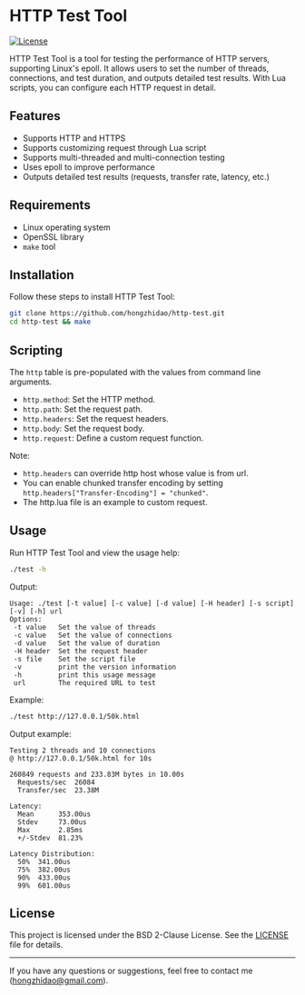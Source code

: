 # HTTP Test Tool

[![License](https://img.shields.io/badge/license-BSD%202--Clause-blue.svg)](LICENSE)

HTTP Test Tool is a tool for testing the performance of HTTP servers, supporting Linux's epoll. It allows users to set the number of threads, connections, and test duration, and outputs detailed test results. With Lua scripts, you can configure each HTTP request in detail.

## Features

- Supports HTTP and HTTPS
- Supports customizing request through Lua script
- Supports multi-threaded and multi-connection testing
- Uses epoll to improve performance
- Outputs detailed test results (requests, transfer rate, latency, etc.)

## Requirements

- Linux operating system
- OpenSSL library
- `make` tool

## Installation

Follow these steps to install HTTP Test Tool:

```bash
git clone https://github.com/hongzhidao/http-test.git
cd http-test && make
```

## Scripting

The `http` table is pre-populated with the values from command line arguments.
- `http.method`: Set the HTTP method.
- `http.path`: Set the request path.
- `http.headers`: Set the request headers.
- `http.body`: Set the request body.
- `http.request`: Define a custom request function.

Note:
- `http.headers` can override http host whose value is from url.
- You can enable chunked transfer encoding by setting `http.headers["Transfer-Encoding"] = "chunked"`.
- The http.lua file is an example to custom request.

## Usage

Run HTTP Test Tool and view the usage help:

```bash
./test -h
```

Output:

```plaintext
Usage: ./test [-t value] [-c value] [-d value] [-H header] [-s script] [-v] [-h] url
Options:
 -t value   Set the value of threads
 -c value   Set the value of connections
 -d value   Set the value of duration
 -H header  Set the request header
 -s file    Set the script file
 -v         print the version information
 -h         print this usage message
 url        The required URL to test
```

Example:

```bash
./test http://127.0.0.1/50k.html
```

Output example:

```plaintext
Testing 2 threads and 10 connections
@ http://127.0.0.1/50k.html for 10s

260849 requests and 233.83M bytes in 10.00s
  Requests/sec  26084
  Transfer/sec  23.38M

Latency:
  Mean      353.00us
  Stdev     73.00us
  Max       2.85ms
  +/-Stdev  81.23%

Latency Distribution:
  50%  341.00us
  75%  382.00us
  90%  433.00us
  99%  601.00us
```

## License

This project is licensed under the BSD 2-Clause License. See the [LICENSE](LICENSE) file for details.

---

If you have any questions or suggestions, feel free to contact me (hongzhidao@gmail.com).
